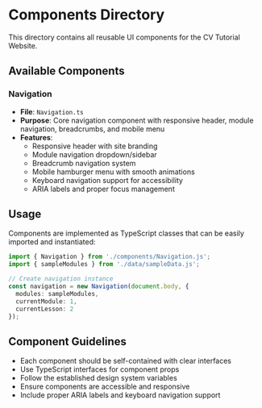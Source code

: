 # Components Directory

This directory contains all reusable UI components for the CV Tutorial Website.

## Available Components

### Navigation
- **File**: `Navigation.ts`
- **Purpose**: Core navigation component with responsive header, module navigation, breadcrumbs, and mobile menu
- **Features**:
  - Responsive header with site branding
  - Module navigation dropdown/sidebar
  - Breadcrumb navigation system
  - Mobile hamburger menu with smooth animations
  - Keyboard navigation support for accessibility
  - ARIA labels and proper focus management

## Usage

Components are implemented as TypeScript classes that can be easily imported and instantiated:

```typescript
import { Navigation } from './components/Navigation.js';
import { sampleModules } from './data/sampleData.js';

// Create navigation instance
const navigation = new Navigation(document.body, {
  modules: sampleModules,
  currentModule: 1,
  currentLesson: 2
});
```

## Component Guidelines

- Each component should be self-contained with clear interfaces
- Use TypeScript interfaces for component props
- Follow the established design system variables
- Ensure components are accessible and responsive
- Include proper ARIA labels and keyboard navigation support